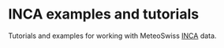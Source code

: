 # INCA examples and tutorials

Tutorials and examples for working with MeteoSwiss [INCA](https://www.meteoswiss.admin.ch/home/services-and-publications/produkte.subpage.html/en/data/products/2021/nowcasting-inca-ch.html) data.
